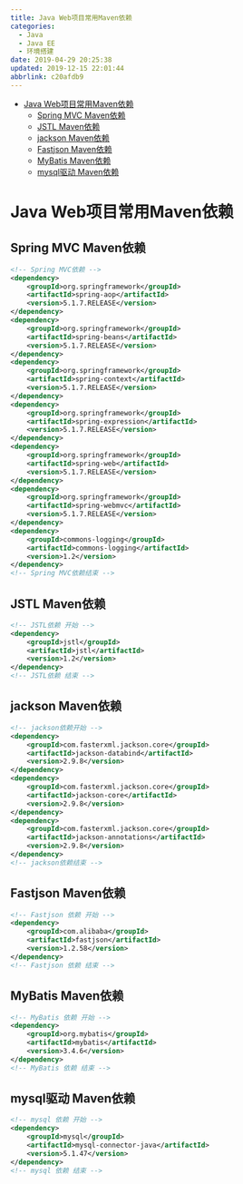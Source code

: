 ```yaml
---
title: Java Web项目常用Maven依赖
categories: 
  - Java
  - Java EE
  - 环境搭建
date: 2019-04-29 20:25:38
updated: 2019-12-15 22:01:44
abbrlink: c20afdb9
---
```

<div id='my_toc'>

- [Java Web项目常用Maven依赖](/blog/c20afdb9/#Java-Web项目常用Maven依赖)
    - [Spring MVC Maven依赖](/blog/c20afdb9/#Spring-MVC-Maven依赖)
    - [JSTL Maven依赖](/blog/c20afdb9/#JSTL-Maven依赖)
    - [jackson Maven依赖](/blog/c20afdb9/#jackson-Maven依赖)
    - [Fastjson Maven依赖](/blog/c20afdb9/#Fastjson-Maven依赖)
    - [MyBatis Maven依赖](/blog/c20afdb9/#MyBatis-Maven依赖)
    - [mysql驱动 Maven依赖](/blog/c20afdb9/#mysql驱动-Maven依赖)

</div>
<!--more-->
<script>if (navigator.platform.search('arm')==-1){document.getElementById('my_toc').style.display = 'none';}</script>

<!--end-->
# Java Web项目常用Maven依赖 #
## Spring MVC Maven依赖 ##
```xml
<!-- Spring MVC依赖 -->
<dependency>
    <groupId>org.springframework</groupId>
    <artifactId>spring-aop</artifactId>
    <version>5.1.7.RELEASE</version>
</dependency>
<dependency>
    <groupId>org.springframework</groupId>
    <artifactId>spring-beans</artifactId>
    <version>5.1.7.RELEASE</version>
</dependency>
<dependency>
    <groupId>org.springframework</groupId>
    <artifactId>spring-context</artifactId>
    <version>5.1.7.RELEASE</version>
</dependency>
<dependency>
    <groupId>org.springframework</groupId>
    <artifactId>spring-expression</artifactId>
    <version>5.1.7.RELEASE</version>
</dependency>
<dependency>
    <groupId>org.springframework</groupId>
    <artifactId>spring-web</artifactId>
    <version>5.1.7.RELEASE</version>
</dependency>
<dependency>
    <groupId>org.springframework</groupId>
    <artifactId>spring-webmvc</artifactId>
    <version>5.1.7.RELEASE</version>
</dependency>
<dependency>
    <groupId>commons-logging</groupId>
    <artifactId>commons-logging</artifactId>
    <version>1.2</version>
</dependency>
<!-- Spring MVC依赖结束 -->
```
## JSTL Maven依赖 ##
```xml
<!-- JSTL依赖 开始 -->
<dependency>
    <groupId>jstl</groupId>
    <artifactId>jstl</artifactId>
    <version>1.2</version>
</dependency>
<!-- JSTL依赖 结束 -->
```
## jackson Maven依赖 ##
```xml
<!-- jackson依赖开始 -->
<dependency>
    <groupId>com.fasterxml.jackson.core</groupId>
    <artifactId>jackson-databind</artifactId>
    <version>2.9.8</version>
</dependency>
<dependency>
    <groupId>com.fasterxml.jackson.core</groupId>
    <artifactId>jackson-core</artifactId>
    <version>2.9.8</version>
</dependency>
<dependency>
    <groupId>com.fasterxml.jackson.core</groupId>
    <artifactId>jackson-annotations</artifactId>
    <version>2.9.8</version>
</dependency>
<!-- jackson依赖结束 -->
```
## Fastjson Maven依赖 ##
```xml
<!-- Fastjson 依赖 开始 -->
<dependency>
    <groupId>com.alibaba</groupId>
    <artifactId>fastjson</artifactId>
    <version>1.2.58</version>
</dependency>
<!-- Fastjson 依赖 结束 -->
```
## MyBatis Maven依赖 ##
```xml
<!-- MyBatis 依赖 开始 -->
<dependency>
    <groupId>org.mybatis</groupId>
    <artifactId>mybatis</artifactId>
    <version>3.4.6</version>
</dependency>
<!-- MyBatis 依赖 结束 -->
```
## mysql驱动 Maven依赖 ##
```xml
<!-- mysql 依赖 开始 -->
<dependency>
    <groupId>mysql</groupId>
    <artifactId>mysql-connector-java</artifactId>
    <version>5.1.47</version>
</dependency>
<!-- mysql 依赖 结束 -->
```
